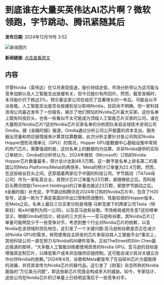 # 到底谁在大量买英伟达AI芯片啊？微软领跑，字节跳动、腾讯紧随其后

**发布日期**: 2024年12月19号 3:52

![新闻图片](https://pic.chinaz.com/picmap/202308090831098837_0.jpg)

**新闻链接**: [点击查看原文](https://www.aibase.com/zh/news/14108)

## 内容

尽管Nvidia（英伟达）在12月表现低迷，股价持续走低，市场分析师认为这可能与竞争加剧以及人工智能支出放缓有关，但今日股价有所回升。然而，截至发稿时，本月股价仍下跌近3%，预示着这家公司在经历了显著增长的一年后，可能会以平淡收尾。人工智能支出是否会放缓到足以影响Nvidia，目前尚不明确。但一家科技咨询公司最近发布了一份报告，揭示了他们预估的Nvidia芯片最大买家。这份名单上既有科技巨头，也有一些看似不太可能成为顶级人工智能芯片买家的公司。谁在大量购买Nvidia芯片?这份Nvidia芯片买家名单的分析团队来自全球技术咨询公司Omdia。据《金融时报》报道，Omdia通过分析公司公开披露的资本支出、服务器出货量和供应链情报来计算其估算数据。此次分析主要针对各公司购买Nvidia Hopper图形处理单元（GPU）的情况，Hopper GPU是数据中心基础设施中常用的热门芯片。需要强调的是，这份名单上的数据均为估算，并非Nvidia提供的实际订单统计。Omdia的分析师认为，2024年微软（Microsoft）订购的Nvidia Hopper芯片数量最多，预计总计达到48.5万颗。这一数字是名单上排名第二的美国公司Meta Platforms(Meta)的两倍多，Meta的预计订单量为22.4万颗。然而，在这些硅谷巨头之间，还穿插着两家位于中国的科技公司。字节跳动（TikTok母公司）作为一家私营企业，其预计芯片订单量为23万颗，紧随微软之后。而科技巨头腾讯控股(Tencent Holdings)的订单量也接近23万颗，紧随字节跳动之后。《金融时报》补充说，字节跳动和腾讯在2024年订购的Nvidia芯片中，包含了H20型号，这是一款为了满足美国对华出口管制而调整的、性能较弱的Hopper版本。在Meta之后，名单上最后三位买家分别是埃隆·马斯克旗下的两家公司Tesla（特斯拉）和xAI(被列为同一公司)，以及亚马逊和谷歌。市场格局或将生变?这份榜单显示，根据Omdia的估计，硅谷的三大巨头——亚马逊和谷歌，其Nvidia芯片订单量可能明显少于一些竞争对手。考虑到整个行业对Nvidia芯片的依赖，以及Nvidia在该领域的领先地位，这引发了一个关键问题:亚马逊和谷歌是否正在减少对Nvidia GPU的需求，转而使用自主研发的芯片来驱动其人工智能平台?事实上，其他科技公司一直在努力与Nvidia的AI硬件竞争。正如TheStreet的Silin Chen最近报道的那样，“大多数人工智能训练都使用昂贵的Nvidia GPU。亚马逊的目标是增强其定制芯片，以降低客户成本并加强供应链控制。这可能会减少其对关键云合作伙伴Nvidia的依赖。”2024年4月，谷歌和Meta都宣布了在自研AI芯片方面取得的进展，并将其宣传为Nvidia芯片的替代品。这引发了《财富》杂志所称的Nvidia面临的“万亿美元问题”，即这些新芯片究竟会构成多大的威胁。如今，专家估计，这些公司在Nvidia芯片的订单量上已经明显落后于一些竞争对手。
